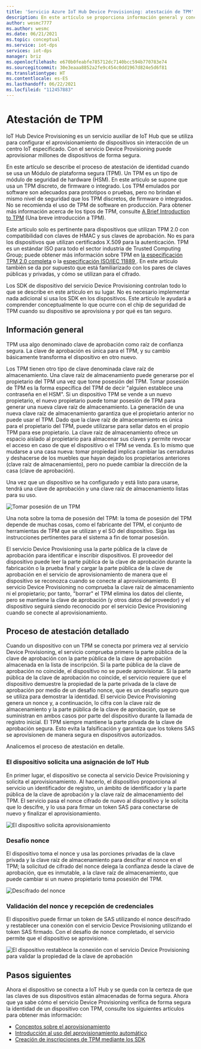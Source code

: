 ```yaml
---
title: 'Servicio Azure IoT Hub Device Provisioning: atestación de TPM'
description: En este artículo se proporciona información general y conceptual del flujo de atestación de TPM mediante Device Provisioning Service (DPS).
author: wesmc7777
ms.author: wesmc
ms.date: 06/21/2021
ms.topic: conceptual
ms.service: iot-dps
services: iot-dps
manager: briz
ms.openlocfilehash: e670b0feabfe785712dc7140bcc594b770783e74
ms.sourcegitcommit: 30e3eaaa8852a2fe9c454c0dd1967d824e5d6f81
ms.translationtype: HT
ms.contentlocale: es-ES
ms.lasthandoff: 06/22/2021
ms.locfileid: "112457883"
---
```

# <a name="tpm-attestation"></a>Atestación de TPM

IoT Hub Device Provisioning es un servicio auxiliar de IoT Hub que se utiliza para configurar el aprovisionamiento de dispositivos sin interacción de un centro IoT especificado. Con el servicio Device Provisioning puede aprovisionar millones de dispositivos de forma segura.

En este artículo se describe el proceso de atestación de identidad cuando se usa un Módulo de plataforma segura (TPM). Un TPM es un tipo de módulo de seguridad de hardware (HSM). En este artículo se supone que usa un TPM discreto, de firmware o integrado. Los TPM emulados por software son adecuados para prototipos o pruebas, pero no brindan el mismo nivel de seguridad que los TPM discretos, de firmware o integrados. No se recomienda el uso de TPM de software en producción. Para obtener más información acerca de los tipos de TPM, consulte [A Brief Introduction to TPM](https://trustedcomputinggroup.org/wp-content/uploads/TPM-2.0-A-Brief-Introduction.pdf) (Una breve introducción a TPM).

Este artículo solo es pertinente para dispositivos que utilizan TPM 2.0 con compatibilidad con claves de HMAC y sus claves de aprobación. No es para los dispositivos que utilizan certificados X.509 para la autenticación. TPM es un estándar ISO para todo el sector industria de Trusted Computing Group; puede obtener más información sobre TPM en [ la especificación TPM 2.0 completa](https://trustedcomputinggroup.org/tpm-library-specification/) o la [ especificación ISO/IEC 11889 ](https://www.iso.org/standard/66510.html). En este artículo también se da por supuesto que está familiarizado con los pares de claves públicas y privadas, y cómo se utilizan para el cifrado.

Los SDK de dispositivo del servicio Device Provisioning controlan todo lo que se describe en este artículo en su lugar. No es necesario implementar nada adicional si usa los SDK en los dispositivos. Este artículo le ayudará a comprender conceptualmente lo que ocurre con el chip de seguridad de TPM cuando su dispositivo se aprovisiona y por qué es tan seguro.

## <a name="overview"></a>Información general

TPM usa algo denominado clave de aprobación como raíz de confianza segura. La clave de aprobación es única para el TPM, y su cambio básicamente transforma el dispositivo en otro nuevo.

Los TPM tienen otro tipo de clave denominada clave raíz de almacenamiento. Una clave raíz de almacenamiento puede generarse por el propietario del TPM una vez que tome posesión del TPM. Tomar posesión de TPM es la forma específica del TPM de decir "alguien establece una contraseña en el HSM". Si un dispositivo TPM se vende a un nuevo propietario, el nuevo propietario puede tomar posesión de TPM para generar una nueva clave raíz de almacenamiento. La generación de una nueva clave raíz de almacenamiento garantiza que el propietario anterior no puede usar el TPM. Dado que la clave raíz de almacenamiento es única para el propietario del TPM, puede utilizarse para sellar datos en el propio TPM para ese propietario. La clave raíz de almacenamiento ofrece un espacio aislado al propietario para almacenar sus claves y permite revocar el acceso en caso de que el dispositivo o el TPM se venda. Es lo mismo que mudarse a una casa nueva: tomar propiedad implica cambiar las cerraduras y deshacerse de los muebles que hayan dejado los propietarios anteriores (clave raíz de almacenamiento), pero no puede cambiar la dirección de la casa (clave de aprobación).

Una vez que un dispositivo se ha configurado y está listo para usarse, tendrá una clave de aprobación y una clave raíz de almacenamiento listas para su uso.

![Tomar posesión de un TPM](./media/concepts-tpm-attestation/tpm-ownership.png)

Una nota sobre la toma de posesión del TPM: la toma de posesión del TPM depende de muchas cosas, como el fabricante del TPM, el conjunto de herramientas de TPM que se utilizan y el SO del dispositivo. Siga las instrucciones pertinentes para el sistema a fin de tomar posesión.

El servicio Device Provisioning usa la parte pública de la clave de aprobación para identificar e inscribir dispositivos. El proveedor del dispositivo puede leer la parte pública de la clave de aprobación durante la fabricación o la prueba final y cargar la parte pública de la clave de aprobación en el servicio de aprovisionamiento de manera que el dispositivo se reconozca cuando se conecte al aprovisionamiento. El servicio Device Provisioning no comprueba la clave raíz de almacenamiento ni el propietario; por tanto, "borrar" el TPM elimina los datos del cliente, pero se mantiene la clave de aprobación (y otros datos del proveedor) y el dispositivo seguirá siendo reconocido por el servicio Device Provisioning cuando se conecte al aprovisionamiento.

## <a name="detailed-attestation-process"></a>Proceso de atestación detallado

Cuando un dispositivo con un TPM se conecta por primera vez al servicio Device Provisioning, el servicio comprueba primero la parte pública de la clave de aprobación con la parte pública de la clave de aprobación almacenada en la lista de inscripción. Si la parte pública de la clave de aprobación no coincide, el dispositivo no se puede aprovisionar. Si la parte pública de la clave de aprobación no coincide, el servicio requiere que el dispositivo demuestre la propiedad de la parte privada de la clave de aprobación por medio de un desafío nonce, que es un desafío seguro que se utiliza para demostrar la identidad. El servicio Device Provisioning genera un nonce y, a continuación, lo cifra con la clave raíz de almacenamiento y la parte pública de la clave de aprobación, que se suministran en ambos casos por parte del dispositivo durante la llamada de registro inicial. El TPM siempre mantiene la parte privada de la clave de aprobación segura. Esto evita la falsificación y garantiza que los tokens SAS se aprovisionen de manera segura en dispositivos autorizados.

Analicemos el proceso de atestación en detalle.

### <a name="device-requests-an-iot-hub-assignment"></a>El dispositivo solicita una asignación de IoT Hub

En primer lugar, el dispositivo se conecta al servicio Device Provisioning y solicita el aprovisionamiento. Al hacerlo, el dispositivo proporciona al servicio un identificador de registro, un ámbito de identificador y la parte pública de la clave de aprobación y la clave raíz de almacenamiento del TPM. El servicio pasa el nonce cifrado de nuevo al dispositivo y le solicita que lo descifre, y lo usa para firmar un token SAS para conectarse de nuevo y finalizar el aprovisionamiento.

![El dispositivo solicita aprovisionamiento](./media/concepts-tpm-attestation/step-one-request-provisioning.png)

### <a name="nonce-challenge"></a>Desafío nonce

El dispositivo toma el nonce y usa las porciones privadas de la clave privada y la clave raíz de almacenamiento para descifrar el nonce en el TPM; la solicitud de cifrado del nonce delega la confianza desde la clave de aprobación, que es inmutable, a la clave raíz de almacenamiento, que puede cambiar si un nuevo propietario toma posesión del TPM.

![Descifrado del nonce](./media/concepts-tpm-attestation/step-two-nonce.png)

### <a name="validate-the-nonce-and-receive-credentials"></a>Validación del nonce y recepción de credenciales

El dispositivo puede firmar un token de SAS utilizando el nonce descifrado y restablecer una conexión con el servicio Device Provisioning utilizando el token SAS firmado. Con el desafío de nonce completado, el servicio permite que el dispositivo se aprovisione.

![El dispositivo restablece la conexión con el servicio Device Provisioning para validar la propiedad de la clave de aprobación](./media/concepts-tpm-attestation/step-three-validation.png)

## <a name="next-steps"></a>Pasos siguientes

Ahora el dispositivo se conecta a IoT Hub y se queda con la certeza de que las claves de sus dispositivos están almacenadas de forma segura. Ahora que ya sabe cómo el servicio Device Provisioning verifica de forma segura la identidad de un dispositivo con TPM, consulte los siguientes artículos para obtener más información:

* [Conceptos sobre el aprovisionamiento](about-iot-dps.md#provisioning-process)
* [Introducción al uso del aprovisionamiento automático](./quick-setup-auto-provision.md) 
* [Creación de inscripciones de TPM mediante los SDK](./quick-enroll-device-tpm-java.md)